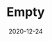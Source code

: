 ---
title: "Empty"
draft: false
date: 2020-12-24
summary: "Tap is currently empty"
favicon: 'images/favicon.ico'
label: 
OG: 
FG: 
SRM: 
IBUS: 
kegged: false
weight: 3
---